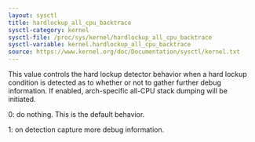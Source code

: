 ```yaml
---
layout: sysctl
title: hardlockup_all_cpu_backtrace
sysctl-category: kernel
sysctl-file: /proc/sys/kernel/hardlockup_all_cpu_backtrace
sysctl-variable: kernel.hardlockup_all_cpu_backtrace
source: https://www.kernel.org/doc/Documentation/sysctl/kernel.txt
---
```


This value controls the hard lockup detector behavior when a hard
lockup condition is detected as to whether or not to gather further
debug information. If enabled, arch-specific all-CPU stack dumping
will be initiated.

0: do nothing. This is the default behavior.

1: on detection capture more debug information.

